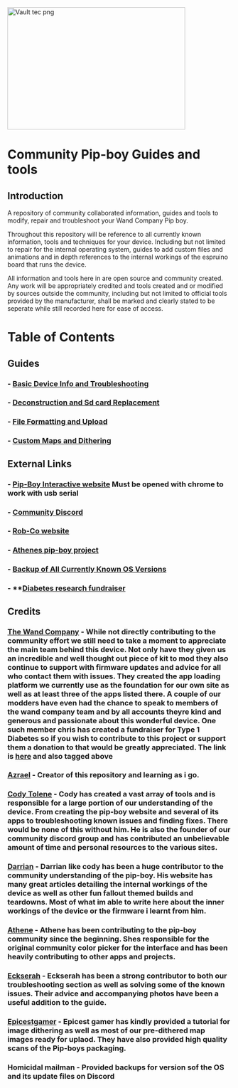 <img width="400" height="275" alt="Vault tec png" src="https://github.com/user-attachments/assets/6cca8ff6-899d-40eb-9279-27a7a17289ec" />

# Community Pip-boy Guides and tools

## Introduction

A repository of community collaborated information, guides and tools to modify, repair and troubleshoot your Wand Company Pip boy. 

Throughout this repository will be reference to all currently known information, tools and techniques for your device. Including but not limited to repair for the internal operating system, guides to add custom files and animations and in depth references to the internal workings of the espruino board that runs the device.

All information and tools here in are open source and community created. Any work will be appropriately credited and tools created and or modified by sources outside the community, including but not limited to official tools provided by the manufacturer, shall be marked and clearly stated to be seperate while still recorded here for ease of access.

# Table of Contents

## Guides
### - **[Basic Device Info and Troubleshooting](https://github.com/beaverboy-12/The-Wand-Company-Pip-Boy-3000-Mk-V-Community-Guide/blob/main/Individual%20Guides/Basic%20device%20Info%20and%20Troubleshooting.md)**

### - **[Deconstruction and Sd card Replacement](https://github.com/beaverboy-12/The-Wand-Company-Pip-Boy-3000-Mk-V-Guide/blob/main/Individual%20Guides/Deconstruction%20and%20Sd%20card%20Replacement.md)**

### - **[File Formatting and Upload](https://github.com/beaverboy-12/The-Wand-Company-Pip-Boy-3000-Mk-V-Community-Guide/blob/main/Individual%20Guides/File%20Formatting%20and%20Upload.md)**

### - **[Custom Maps and Dithering](https://github.com/beaverboy-12/The-Wand-Company-Pip-Boy-3000-Mk-V-Community-Guide/blob/main/Individual%20Guides/Custom%20Maps%20and%20Dithering.md)**

## External Links
### - **[Pip-Boy Interactive website](https://pip-boy.com/)** **Must be opened with chrome to work with usb serial**

### - **[Community Discord](https://discord.gg/Q3fC3Hxz)**

### - **[Rob-Co website](https://log.robco-industries.org)**

### - **[Athenes pip-boy project](https://athene.gay/projects/pipboy.html)**

### - **[Backup of All Currently Known OS Versions](https://drive.google.com/drive/folders/1zgNKIpcHAw1kOLcdaYQV6leDRjtZrgZ8)**

### - **[Diabetes research fundraiser](https://www.justgiving.com/page/twc-charity-donations)

## Credits

### [The Wand Company](https://www.thewandcompany.com) - While not directly contributing to the community effort we still need to take a moment to appreciate the main team behind this device. Not only have they given us an incredible and well thought out piece of kit to mod they also continue to support with firmware updates and advice for all who contact them with issues. They created the app loading platform we currently use as the foundation for our own site as well as at least three of the apps listed there. A couple of our modders have even had the chance to speak to members of the wand company team and by all accounts theyre kind and generous and passionate about this wonderful device. One such member chris has created a fundraiser for Type 1 Diabetes so if you wish to contribute to this project or support them a donation to that would be greatly appreciated. The link is [here](https://www.justgiving.com/page/twc-charity-donations) and also tagged above

### [Azrael](https://www.reddit.com/user/beaverboy2000/) - Creator of this repository and learning as i go.

### [Cody Tolene](https://www.codytolene.com) - Cody has created a vast array of tools and is responsible for a large portion of our understanding of the device. From creating the pip-boy website and several of its apps to troubleshooting known issues and finding fixes. There would be none of this without him. He is also the founder of our community discord group and has contributed an unbelievable amount of time and personal resources to the various sites.

### [Darrian](https://log.robco-industries.org) - Darrian like cody has been a huge contributor to the community understanding of the pip-boy. His website has many great articles detailing the internal workings of the device as well as other fun fallout themed builds and teardowns. Most of what im able to write here about the inner workings of the device or the firmware i learnt from him.

### [Athene](https://athene.gay/index.html) - Athene has been contributing to the pip-boy community since the beginning. Shes responsible for the original community color picker for the interface and has been heavily contributing to other apps and projects.

### [Eckserah](https://linktr.ee/eckserah) - Eckserah has been a strong contributor to both our troubleshooting section as well as solving some of the known issues. Their advice and accompanying photos have been a useful addition to the guide.

### [Epicestgamer](https://epicest.gay/) - Epicest gamer has kindly provided a tutorial for image dithering as well as most of our pre-dithered map images ready for uplaod. They have also provided high quality scans of the Pip-boys packaging.

### Homicidal mailman - Provided backups for version sof the OS and its update files on Discord
